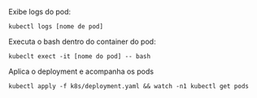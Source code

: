 Exibe logs do pod:

```
kubectl logs [nome de pod]
```


Executa o bash dentro do container do pod:

```
kubeclt exect -it [nome do pod] -- bash
```

Aplica o deployment e acompanha os pods

```
kubectl apply -f k8s/deployment.yaml && watch -n1 kubectl get pods
```
